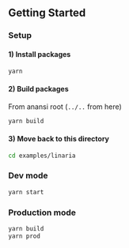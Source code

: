 ## Getting Started

### Setup

#### 1) Install packages

```bash
yarn
```

#### 2) Build packages

From anansi root (`../..` from here)

```bash
yarn build
```

#### 3) Move back to this directory

```bash
cd examples/linaria
```

### Dev mode

```bash
yarn start
```

### Production mode

```bash
yarn build
yarn prod
```
